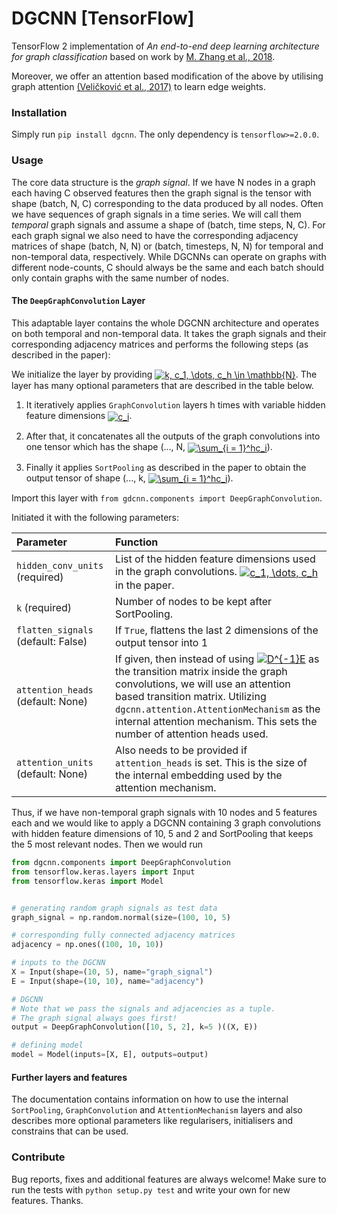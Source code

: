 # DGCNN [TensorFlow]
TensorFlow 2 implementation of _An end-to-end deep learning architecture for graph classification_ based on work by [M. Zhang et al., 2018](https://www.cse.wustl.edu/~muhan/papers/AAAI_2018_DGCNN.pdf).

Moreover, we offer an attention based modification of the above by utilising graph attention [(Veličković et al., 2017)](https://arxiv.org/abs/1710.10903) to learn edge weights.

### Installation

Simply run `pip install dgcnn`. The only dependency is `tensorflow>=2.0.0`.

### Usage

The core data structure is the _graph signal_. If we have N nodes in a graph each having C observed features then the graph signal is the tensor with shape (batch, N, C) corresponding to the data produced by all nodes. Often we have sequences of graph signals in a time series. We will call them _temporal_ graph signals and assume a shape of (batch, time steps, N, C).
For each graph signal we also need to have the corresponding adjacency matrices of shape (batch, N, N) or (batch, timesteps, N, N) for temporal and non-temporal data, respectively. While DGCNNs can operate on graphs with different node-counts, C should always be the same and each batch should only contain graphs with the same number of nodes.

#### The `DeepGraphConvolution` Layer

This adaptable layer contains the whole DGCNN architecture and operates on both temporal and non-temporal data. It takes the graph signals and their corresponding adjacency matrices and performs the following steps (as described in the paper):

We initialize the layer by providing  <a href="https://www.codecogs.com/eqnedit.php?latex=k,&space;c_1,&space;\dots,&space;c_h&space;\in&space;\mathbb{N}" target="_blank"><img style="vertical-align: middle" src="https://latex.codecogs.com/gif.latex?k,&space;c_1,&space;\dots,&space;c_h&space;\in&space;\mathbb{N}" title="k, c_1, \dots, c_h \in \mathbb{N}" /></a>. The layer has many optional parameters that are described in the table below.

1. It iteratively applies `GraphConvolution` layers h times with variable hidden feature dimensions <a href="https://www.codecogs.com/eqnedit.php?latex=c_i" target="_blank"><img style="vertical-align: middle" src="https://latex.codecogs.com/gif.latex?c_i" title="c_i" /></a>.

2. After that, it concatenates all the outputs of the graph convolutions into one tensor which has the shape (..., N, <a href="https://www.codecogs.com/eqnedit.php?latex=\sum_{i&space;=&space;1}^hc_i" target="_blank"><img style="vertical-align: middle" src="https://latex.codecogs.com/gif.latex?\sum_{i&space;=&space;1}^hc_i" title="\sum_{i = 1}^hc_i" /></a>).

3. Finally it applies `SortPooling` as described in the paper to obtain the output tensor of shape (..., k, <a href="https://www.codecogs.com/eqnedit.php?latex=\sum_{i&space;=&space;1}^hc_i" target="_blank"><img style="vertical-align: middle" src="https://latex.codecogs.com/gif.latex?\sum_{i&space;=&space;1}^hc_i" title="\sum_{i = 1}^hc_i" /></a>).

Import this layer with `from gdcnn.components import DeepGraphConvolution`.

Initiated it with the following parameters:

| Parameter | Function |
|:------------- | :--------|
|`hidden_conv_units` (required) | List of the hidden feature dimensions used in the graph convolutions. <a href="https://www.codecogs.com/eqnedit.php?latex=k,&space;c_1,&space;\dots,&space;c_h&space;\in&space;\mathbb{N}" target="_blank"><img style="vertical-align: middle" src="https://latex.codecogs.com/gif.latex?c_1,&space;\dots,&space;c_h" title="c_1, \dots, c_h" /></a> in the paper.|
|`k` (required) |Number of nodes to be kept after SortPooling.|
|`flatten_signals` (default: False) | If `True`, flattens the last 2 dimensions of the output tensor into 1|
|`attention_heads` (default: None) | If given, then instead of using <a href="https://www.codecogs.com/eqnedit.php?latex=D^{-1}E" target="_blank"><img src="https://latex.codecogs.com/gif.latex?D^{-1}E" title="D^{-1}E" /></a> as the transition matrix inside the graph convolutions, we will use an attention based transition matrix. Utilizing `dgcnn.attention.AttentionMechanism` as the internal attention mechanism. This sets the number of attention heads used.|
|`attention_units` (default: None) | Also needs to be provided if `attention_heads` is set. This is the size of the internal embedding used by the attention mechanism.|

Thus, if we have non-temporal graph signals with 10 nodes and 5 features each and we would like to apply a DGCNN containing 3 graph convolutions with hidden feature dimensions of 10, 5 and 2 and SortPooling that keeps the 5 most relevant nodes. Then we would run

```python
from dgcnn.components import DeepGraphConvolution
from tensorflow.keras.layers import Input
from tensorflow.keras import Model


# generating random graph signals as test data
graph_signal = np.random.normal(size=(100, 10, 5)

# corresponding fully connected adjacency matrices
adjacency = np.ones((100, 10, 10))

# inputs to the DGCNN
X = Input(shape=(10, 5), name="graph_signal")
E = Input(shape=(10, 10), name="adjacency")

# DGCNN
# Note that we pass the signals and adjacencies as a tuple.
# The graph signal always goes first!
output = DeepGraphConvolution([10, 5, 2], k=5 )((X, E))

# defining model
model = Model(inputs=[X, E], outputs=output)
```

#### Further layers and features

The documentation contains information on how to use the internal `SortPooling`, `GraphConvolution` and `AttentionMechanism` layers and also describes more optional parameters like regularisers, initialisers and constrains that can be used.

### Contribute
Bug reports, fixes and additional features are always welcome! Make sure to run the tests with `python setup.py test` and write your own for new features. Thanks.
